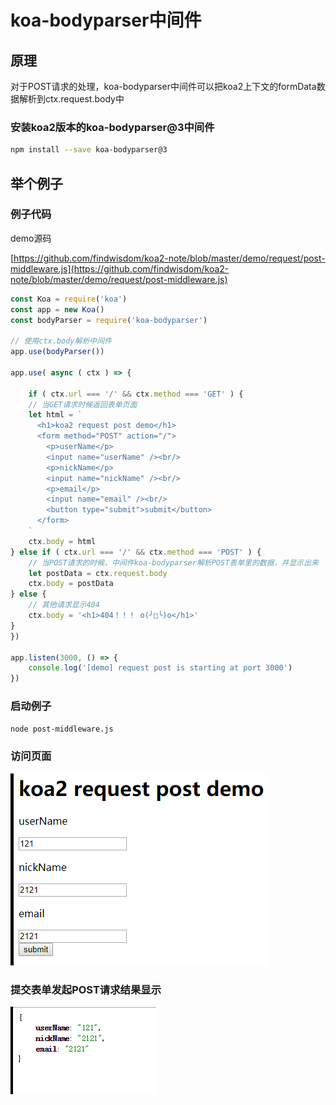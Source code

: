 # koa-bodyparser中间件

## 原理

对于POST请求的处理，koa-bodyparser中间件可以把koa2上下文的formData数据解析到ctx.request.body中

### 安装koa2版本的koa-bodyparser@3中间件

```sh
npm install --save koa-bodyparser@3
```

## 举个例子

### 例子代码

demo源码

[https://github.com/findwisdom/koa2-note/blob/master/demo/request/post-middleware.js](https://github.com/findwisdom/koa2-note/blob/master/demo/request/post-middleware.js)

```js
const Koa = require('koa')
const app = new Koa()
const bodyParser = require('koa-bodyparser')

// 使用ctx.body解析中间件
app.use(bodyParser())

app.use( async ( ctx ) => {

    if ( ctx.url === '/' && ctx.method === 'GET' ) {
    // 当GET请求时候返回表单页面
    let html = `
      <h1>koa2 request post demo</h1>
      <form method="POST" action="/">
        <p>userName</p>
        <input name="userName" /><br/>
        <p>nickName</p>
        <input name="nickName" /><br/>
        <p>email</p>
        <input name="email" /><br/>
        <button type="submit">submit</button>
      </form>
    `
    ctx.body = html
} else if ( ctx.url === '/' && ctx.method === 'POST' ) {
    // 当POST请求的时候，中间件koa-bodyparser解析POST表单里的数据，并显示出来
    let postData = ctx.request.body
    ctx.body = postData
} else {
    // 其他请求显示404
    ctx.body = '<h1>404！！！ o(╯□╰)o</h1>'
}
})

app.listen(3000, () => {
    console.log('[demo] request post is starting at port 3000')
})

```

### 启动例子

```sh
node post-middleware.js
```

### 访问页面

![request-get](/assets/gitbook/request-post-1.png)

### 提交表单发起POST请求结果显示

![request-get](/assets/gitbook/request-post-2.png)

